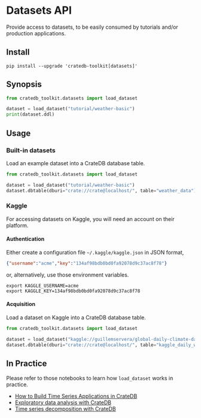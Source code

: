 # Datasets API

Provide access to datasets, to be easily consumed by tutorials
and/or production applications.

## Install
```shell
pip install --upgrade 'cratedb-toolkit[datasets]'
```

## Synopsis

```python
from cratedb_toolkit.datasets import load_dataset

dataset = load_dataset("tutorial/weather-basic")
print(dataset.ddl)
```

## Usage

### Built-in datasets
Load an example dataset into a CrateDB database table.
```python
from cratedb_toolkit.datasets import load_dataset

dataset = load_dataset("tutorial/weather-basic")
dataset.dbtable(dburi="crate://crate@localhost/", table="weather_data").load()
```

### Kaggle
For accessing datasets on Kaggle, you will need an account on their platform.

#### Authentication
Either create a configuration file `~/.kaggle/kaggle.json` in JSON format,
```json
{"username":"acme","key":"134af98bdb0bd0fa92078d9c37ac8f78"}
```
or, alternatively, use those environment variables.
```shell
export KAGGLE_USERNAME=acme
export KAGGLE_KEY=134af98bdb0bd0fa92078d9c37ac8f78
```

#### Acquisition
Load a dataset on Kaggle into a CrateDB database table.
```python
from cratedb_toolkit.datasets import load_dataset

dataset = load_dataset("kaggle://guillemservera/global-daily-climate-data/daily_weather.parquet")
dataset.dbtable(dburi="crate://crate@localhost/", table="kaggle_daily_weather").load()
```


## In Practice

Please refer to those notebooks to learn how `load_dataset` works in practice.

- [How to Build Time Series Applications in CrateDB]
- [Exploratory data analysis with CrateDB]
- [Time series decomposition with CrateDB]


[Exploratory data analysis with CrateDB]: https://github.com/crate/cratedb-examples/blob/main/topic/timeseries/exploratory_data_analysis.ipynb
[How to Build Time Series Applications in CrateDB]: https://github.com/crate/cratedb-examples/blob/main/topic/timeseries/dask-weather-data-import.ipynb
[Time series decomposition with CrateDB]: https://github.com/crate/cratedb-examples/blob/main/topic/timeseries/time-series-decomposition.ipynb
